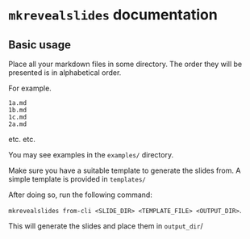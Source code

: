 # `mkrevealslides` documentation


## Basic usage

Place all your markdown files in some directory.
The order they will be presented is in alphabetical order.

For example.

```
1a.md
1b.md
1c.md
2a.md
```
etc. etc.

You may see examples in the `examples/` directory.

Make sure you have a suitable template to generate
the slides from. A simple template is provided in `templates/`

After doing so, run the following command:

`mkrevealslides from-cli <SLIDE_DIR> <TEMPLATE_FILE> <OUTPUT_DIR>`.

This will generate the slides and place them in `output_dir`/


